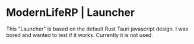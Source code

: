 # ModernLifeRP | Launcher

This "Launcher" is based on the default Rust Tauri javascript design. I was bored and wanted to test if it works. Currently it is not used.
